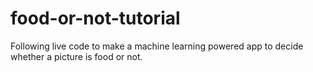 # food-or-not-tutorial
Following live code to make a machine learning powered app to decide whether a picture is food or not.
